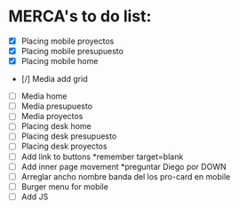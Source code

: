# MERCA's to do list:

- [x] Placing mobile proyectos
- [x] Placing mobile presupuesto
- [x] Placing mobile home
- [/] Media add grid
- [ ] Media home
- [ ] Media presupuesto
- [ ] Media proyectos
- [ ] Placing desk home
- [ ] Placing desk presupuesto
- [ ] Placing desk proyectos
- [ ] Add link to buttons *remember target=blank
- [ ] Add inner page movement *preguntar Diego por DOWN
- [ ] Arreglar ancho nombre banda del los pro-card en mobile
- [ ] Burger menu for mobile
- [ ] Add JS
